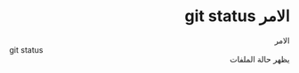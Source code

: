 # <div dir="rtl">الامر git status</div>

<div dir="rtl">
الامر
<div dir="ltr">
git status
</div>
يظهر حالة الملفات
</div>